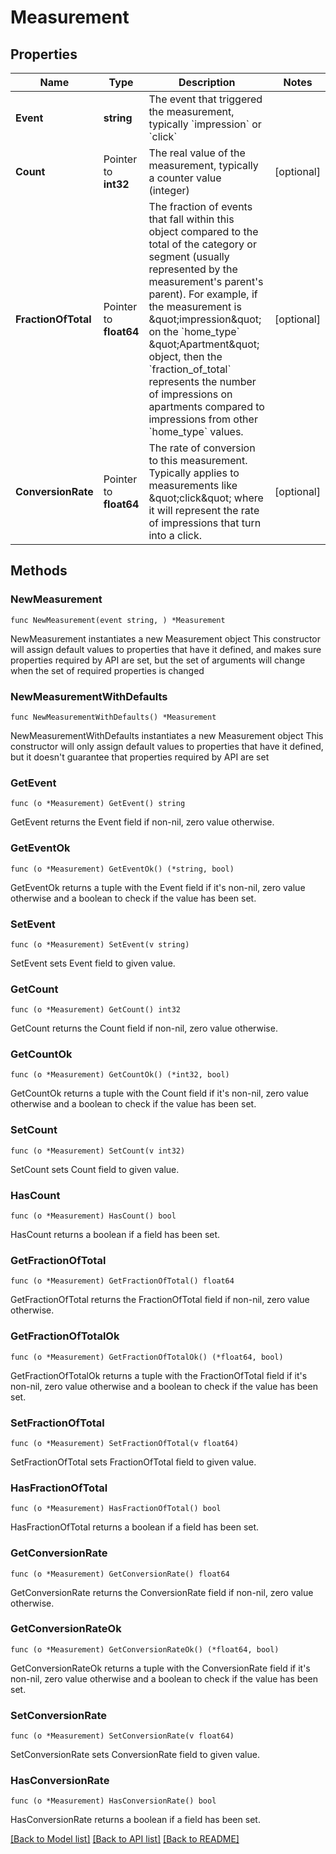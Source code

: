 # Measurement

## Properties

Name | Type | Description | Notes
------------ | ------------- | ------------- | -------------
**Event** | **string** | The event that triggered the measurement, typically &#x60;impression&#x60; or &#x60;click&#x60; | 
**Count** | Pointer to **int32** | The real value of the measurement, typically a counter value (integer) | [optional] 
**FractionOfTotal** | Pointer to **float64** | The fraction of events that fall within this object compared to the total of the category or segment (usually represented by the measurement&#39;s parent&#39;s parent). For example, if the measurement is \&quot;impression\&quot; on the &#x60;home_type&#x60; \&quot;Apartment\&quot; object, then the &#x60;fraction_of_total&#x60; represents the number of impressions on apartments compared to impressions from other &#x60;home_type&#x60; values.  | [optional] 
**ConversionRate** | Pointer to **float64** | The rate of conversion to this measurement. Typically applies to measurements like \&quot;click\&quot; where it will represent the rate of impressions that turn into a click.  | [optional] 

## Methods

### NewMeasurement

`func NewMeasurement(event string, ) *Measurement`

NewMeasurement instantiates a new Measurement object
This constructor will assign default values to properties that have it defined,
and makes sure properties required by API are set, but the set of arguments
will change when the set of required properties is changed

### NewMeasurementWithDefaults

`func NewMeasurementWithDefaults() *Measurement`

NewMeasurementWithDefaults instantiates a new Measurement object
This constructor will only assign default values to properties that have it defined,
but it doesn't guarantee that properties required by API are set

### GetEvent

`func (o *Measurement) GetEvent() string`

GetEvent returns the Event field if non-nil, zero value otherwise.

### GetEventOk

`func (o *Measurement) GetEventOk() (*string, bool)`

GetEventOk returns a tuple with the Event field if it's non-nil, zero value otherwise
and a boolean to check if the value has been set.

### SetEvent

`func (o *Measurement) SetEvent(v string)`

SetEvent sets Event field to given value.


### GetCount

`func (o *Measurement) GetCount() int32`

GetCount returns the Count field if non-nil, zero value otherwise.

### GetCountOk

`func (o *Measurement) GetCountOk() (*int32, bool)`

GetCountOk returns a tuple with the Count field if it's non-nil, zero value otherwise
and a boolean to check if the value has been set.

### SetCount

`func (o *Measurement) SetCount(v int32)`

SetCount sets Count field to given value.

### HasCount

`func (o *Measurement) HasCount() bool`

HasCount returns a boolean if a field has been set.

### GetFractionOfTotal

`func (o *Measurement) GetFractionOfTotal() float64`

GetFractionOfTotal returns the FractionOfTotal field if non-nil, zero value otherwise.

### GetFractionOfTotalOk

`func (o *Measurement) GetFractionOfTotalOk() (*float64, bool)`

GetFractionOfTotalOk returns a tuple with the FractionOfTotal field if it's non-nil, zero value otherwise
and a boolean to check if the value has been set.

### SetFractionOfTotal

`func (o *Measurement) SetFractionOfTotal(v float64)`

SetFractionOfTotal sets FractionOfTotal field to given value.

### HasFractionOfTotal

`func (o *Measurement) HasFractionOfTotal() bool`

HasFractionOfTotal returns a boolean if a field has been set.

### GetConversionRate

`func (o *Measurement) GetConversionRate() float64`

GetConversionRate returns the ConversionRate field if non-nil, zero value otherwise.

### GetConversionRateOk

`func (o *Measurement) GetConversionRateOk() (*float64, bool)`

GetConversionRateOk returns a tuple with the ConversionRate field if it's non-nil, zero value otherwise
and a boolean to check if the value has been set.

### SetConversionRate

`func (o *Measurement) SetConversionRate(v float64)`

SetConversionRate sets ConversionRate field to given value.

### HasConversionRate

`func (o *Measurement) HasConversionRate() bool`

HasConversionRate returns a boolean if a field has been set.


[[Back to Model list]](../README.md#documentation-for-models) [[Back to API list]](../README.md#documentation-for-api-endpoints) [[Back to README]](../README.md)


